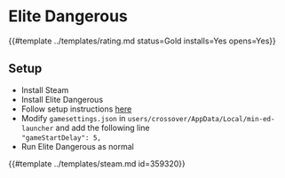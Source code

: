 # Elite Dangerous
<!-- script:Aliases [] -->

{{#template ../templates/rating.md status=Gold installs=Yes opens=Yes}}

## Setup

- Install Steam
- Install Elite Dangerous
- Follow setup instructions [here](https://github.com/rfvgyhn/min-ed-launcher#steam)
- Modify `gamesettings.json` in `users/crossover/AppData/Local/min-ed-launcher` and add the following line\
  `"gameStartDelay": 5,`
- Run Elite Dangerous as normal

{{#template ../templates/steam.md id=359320}}
